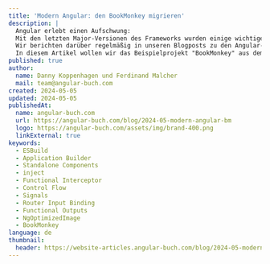 ```yaml
---
title: 'Modern Angular: den BookMonkey migrieren'
description: |
  Angular erlebt einen Aufschwung:
  Mit den letzten Major-Versionen des Frameworks wurden einige wichtige neue Konzepte und Features eingeführt.
  Wir berichten darüber regelmäßig in unseren Blogposts zu den Angular-Releases.
  In diesem Artikel wollen wir das Beispielprojekt "BookMonkey" aus dem Angular-Buch aktualisieren und die neuesten Konzepte von Angular praktisch einsetzen.
published: true
author:
  name: Danny Koppenhagen und Ferdinand Malcher
  mail: team@angular-buch.com
created: 2024-05-05
updated: 2024-05-05
publishedAt:
  name: angular-buch.com
  url: https://angular-buch.com/blog/2024-05-modern-angular-bm
  logo: https://angular-buch.com/assets/img/brand-400.png
  linkExternal: true
keywords:
  - ESBuild
  - Application Builder
  - Standalone Components
  - inject
  - Functional Interceptor
  - Control Flow
  - Signals
  - Router Input Binding
  - Functional Outputs
  - NgOptimizedImage
  - BookMonkey
language: de
thumbnail:
  header: https://website-articles.angular-buch.com/blog/2024-05-modern-angular-bm/header-modernangular.jpg
---
```

